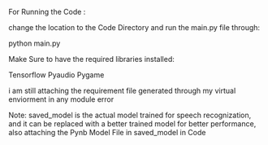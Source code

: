 For Running the Code :

change the location to the Code Directory and run the main.py file through:

python main.py





Make Sure to have the required libraries installed:

Tensorflow
Pyaudio
Pygame

i am still attaching the requirement file generated through my virtual enviorment in any module error


Note:
saved_model is the actual model trained for speech recognization, and it can be replaced with a better trained model for better performance, also attaching the Pynb Model File in saved_model in Code
